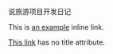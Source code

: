 说旅游项目开发日记 

This is [an example](https://larryfranken.github.io/say_travel/"https://larryfranken.github.io/say_travel/") inline link.

[This link](https://larryfranken.github.io/say_travel/) has no title attribute.

